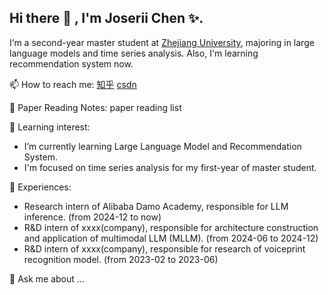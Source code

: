 ## Hi there 👋 , I'm Joserii Chen ✨.
I‘m a second-year master student at [Zhejiang University](https://www.zju.edu.cn/), majoring in large language models and time series analysis. Also, I'm learning recommendation system now.

📫 How to reach me:
[知乎](https://www.zhihu.com/people/a-la-si-jia-mei-you-xue-yu)  [csdn](https://blog.csdn.net/qq_45579784)

📝 Paper Reading Notes: paper reading list

🌱 Learning interest: 
- I’m currently learning Large Language Model and Recommendation System.
- I'm focused on time series analysis for my first-year of master student.

🌾 Experiences:
- Research intern of Alibaba Damo Academy, responsible for LLM inference. (from 2024-12 to now)
- R&D intern of xxxx(company), responsible for architecture construction and application of multimodal LLM (MLLM). (from 2024-06 to 2024-12)
- R&D intern of xxxx(company), responsible for research of voiceprint recognition model. (from 2023-02 to 2023-06)

💬 Ask me about ...
